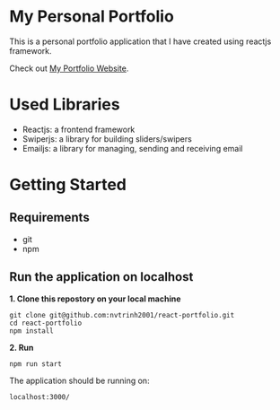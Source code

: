 # My Personal Portfolio

This is a personal portfolio application that I have created using reactjs framework.

Check out [My Portfolio Website]().

# Used Libraries

- Reactjs: a frontend framework
- Swiperjs: a library for building sliders/swipers
- Emailjs: a library for managing, sending and receiving email

# Getting Started

## Requirements

- git
- npm

## Run the application on localhost

**1. Clone this repostory on your local machine**

```
git clone git@github.com:nvtrinh2001/react-portfolio.git
cd react-portfolio
npm install
```

**2. Run**

```
npm run start
```

The application should be running on:

```
localhost:3000/
```
